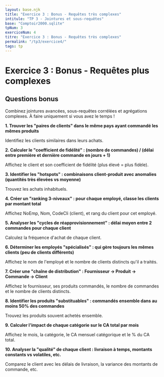 ```yaml
---
layout: base.njk
title: "Exercice 3 : Bonus - Requêtes très complexes"
intitule: "TP 3 - Jointures et sous-requêtes"
base: "Comptoir2000.sqlite"
tpNum: 3
exerciceNum: 4
titre: "Exercice 3 : Bonus - Requêtes très complexes"
permalink: "/tp3/exercice4/"
tags: tp
---
```


# Exercice 3 : Bonus - Requêtes plus complexes

## Questions bonus

Combinez jointures avancées, sous-requêtes corrélées et agrégations complexes. À faire uniquement si vous avez le temps !

**1. Trouver les "paires de clients" dans le même pays ayant commandé les mêmes produits**

Identifiez les clients similaires dans leurs achats.

**2. Calculer le "coefficient de fidélité" : (nombre de commandes) / (délai entre première et dernière commande en jours + 1)**

Affichez le client et son coefficient de fidélité (plus élevé = plus fidèle).

**3. Identifier les "hotspots" : combinaisons client-produit avec anomalies (quantités très élevées vs moyenne)**

Trouvez les achats inhabituels.

**4. Créer un "ranking 3-niveaux" : pour chaque employé, classe les clients par montant total**

Affichez NoEmp, Nom, CodeCli (client), et rang du client pour cet employé.

**5. Analyser les "cycles de réapprovisionnement" : délai moyen entre 2 commandes pour chaque client**

Calculez la fréquence d'achat de chaque client.

**6. Déterminer les employés "spécialisés" : qui gère toujours les mêmes clients (peu de clients différents)**

Affichez le nom de l'employé et le nombre de clients distincts qu'il a traités.

**7. Créer une "chaîne de distribution" : Fournisseur → Produit → Commande → Client**

Affichez le fournisseur, ses produits commandés, le nombre de commandes et le nombre de clients distincts.

**8. Identifier les produits "substituables" : commandés ensemble dans au moins 50% des commandes**

Trouvez les produits souvent achetés ensemble.

**9. Calculer l'impact de chaque catégorie sur le CA total par mois**

Affichez le mois, la catégorie, le CA mensuel catégorique et le % du CA total.

**10. Analyser la "qualité" de chaque client : livraison à temps, montants constants vs volatiles, etc.**

Comparez le client avec les délais de livraison, la variance des montants de commande, etc.
